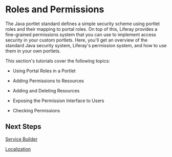 # Roles and Permissions 

The Java portlet standard defines a simple security scheme using portlet roles 
and their mapping to portal roles. On top of this, Liferay provides a 
fine-grained permissions system that you can use to implement access security 
in your custom portlets. Here, you'll get an overview of the standard Java 
security system, Liferay's permission system, and how to use them in your own 
portlets. 

This section's tutorials cover the following topics: 

- Using Portal Roles in a Portlet

- Adding Permissions to Resources

- Adding and Deleting Resources

- Exposing the Permission Interface to Users

- Checking Permissions

## Next Steps 

<!--
[Using Portal Roles in a Portlet](add link once article receives header id)
-->

[Service Builder](/tutorials/-/knowledge_base/service-builder-lp-6-2-develop-tutorial)

[Localization](/tutorials/-/knowledge_base/localization-lp-6-2-develop-tutorial)
